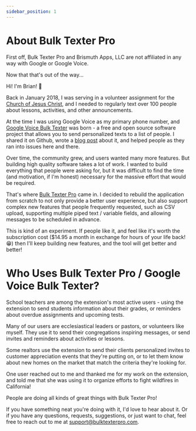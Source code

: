 ```yaml
---
sidebar_position: 1
---
```


# About Bulk Texter Pro
First off, Bulk Texter Pro and Brismuth Apps, LLC are not affiliated in any way with Google or Google Voice.

Now that that's out of the way...

Hi! I'm Brian! 👋

Back in January 2018, I was serving in a volunteer assignment for the [Church of Jesus Christ](https://www.churchofjesuschrist.org/), and I needed to regularly text over 100 people about lessons, activities, and other announcements.

At the time I was using Google Voice as my primary phone number, and [Google Voice Bulk Texter](https://github.com/brismuth/google-voice-bulk-texter) was born - a free and open source software project that allows you to send personalized texts to a list of people. I shared it on Github, wrote a [blog post](https://brismuth.com/how-to-send-bulk-customized-text-messages-with-google-voice-67b1b5b0ffe7) about it, and helped people as they ran into issues here and there.

Over time, the community grew, and users wanted many more features. But building high quality software takes a lot of work. I wanted to build everything that people were asking for, but it was difficult to find the time (and motivation, if I'm honest) necessary for the massive effort that would be required. 

That's where [Bulk Texter Pro](https://www.bulktexterpro.com/) came in. I decided to rebuild the application from scratch to not only provide a better user experience, but also support complex new features that people frequently requested, such as CSV upload, supporting multiple piped text / variable fields, and allowing messages to be scheduled in advance.

This is kind of an experiment. If people like it, and feel like it's worth the subscription cost ($14.95 a month in exchange for hours of your life back! 😁) then I'll keep building new features, and the tool will get better and better!

# Who Uses Bulk Texter Pro / Google Voice Bulk Texter?
School teachers are among the extension's most active users - using the extension to send students information about their grades, or reminders about overdue assignments and upcoming tests.

Many of our users are ecclesiastical leaders or pastors, or volunteers like myself. They use it to send their congregations inspiring messages, or send invites and reminders about activities or lessons.

Some realtors use the extension to send their clients personalized invites to customer appreciation events that they're putting on, or to let them know about new homes on the market that match the criteria they're looking for.

One user reached out to me and thanked me for my work on the extension, and told me that she was using it to organize efforts to fight wildfires in California!

People are doing all kinds of great things with Bulk Texter Pro! 

If you have something neat you're doing with it, I'd love to hear about it. Or if you have any questions, requests, suggestions, or just want to chat, feel free to reach out to me at support@bulktexterpro.com.